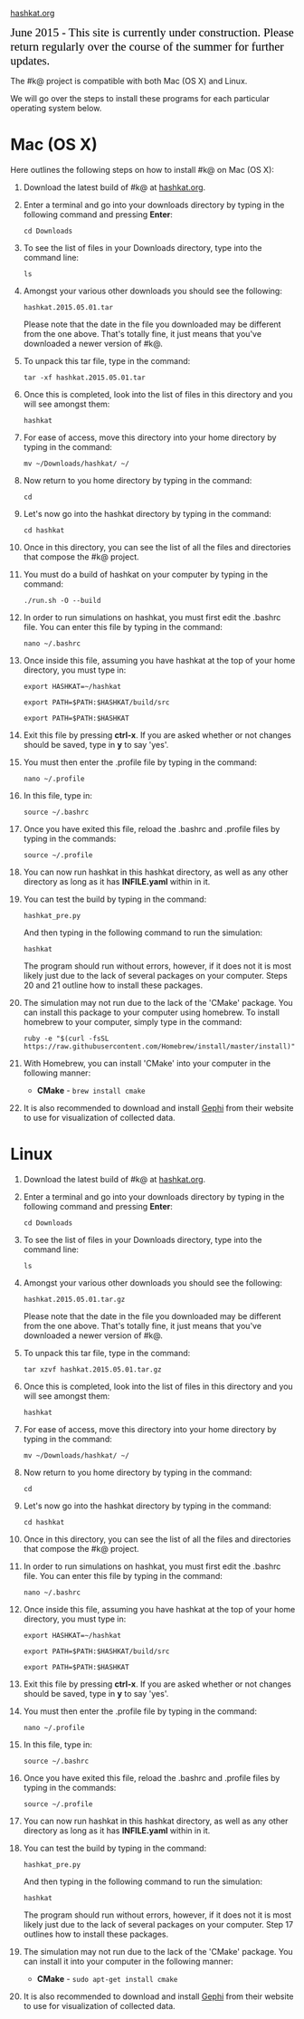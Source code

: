 [hashkat.org](http://hashkat.org)

<span style="color:black; font-family:Georgia; font-size:1.5em;">June 2015 - This site is currently under construction. Please return regularly over the course of the summer for further updates. </span>

The #k@ project is compatible with both Mac (OS X) and Linux.

We will go over the steps to install these programs for each particular operating system below.

# Mac (OS X)

Here outlines the following steps on how to install #k@ on Mac (OS X):

1. Download the latest build of #k@ at [hashkat.org](http://hashkat.org).
2. Enter a terminal and go into your downloads directory by typing in the following command and pressing **Enter**:

    `cd Downloads`

3. To see the list of files in your Downloads directory, type into the command line:

    `ls`

4. Amongst your various other downloads you should see the following:

    `hashkat.2015.05.01.tar`

    Please note that the date in the file you downloaded may be different from the one above. That's totally fine,
it just means that you've downloaded a newer version of #k@.

5. To unpack this tar file, type in the command:

    `tar -xf hashkat.2015.05.01.tar`

6. Once this is completed, look into the list of files in this directory and you will see amongst them:

    `hashkat`

7. For ease of access, move this directory into your home directory by typing in the command:

    `mv ~/Downloads/hashkat/ ~/`	

8. Now return to you home directory by typing in the command:

    `cd`

9. Let's now go into the hashkat directory by typing in the command:

    `cd hashkat`

10. Once in this directory, you can see the list of all the files and directories that compose the #k@ project.

11. You must do a build of hashkat on your computer by typing in the command:

    `./run.sh -O --build`

12. In order to run simulations on hashkat, you must first edit the .bashrc file. You can enter this file
by typing in the command:

    `nano ~/.bashrc`

13. Once inside this file, assuming you have hashkat at the top of your home directory, you must type in:

    `export HASHKAT=~/hashkat`

    `export PATH=$PATH:$HASHKAT/build/src`

    `export PATH=$PATH:$HASHKAT`

14. Exit this file by pressing **ctrl-x**. If you are asked whether or not changes should be saved, type in **y** to say 'yes'.

15. You must then enter the .profile file by typing in the command:

    `nano ~/.profile`

16. In this file, type in:

    `source ~/.bashrc`

17. Once you have exited this file, reload the .bashrc and .profile files by typing in the commands:
    
    `source ~/.profile`

18. You can now run hashkat in this hashkat directory, as well as any other directory as long as it has **INFILE.yaml**
within in it.

19. You can test the build by typing in the command:

    `hashkat_pre.py`

    And then typing in the following command to run the simulation:

    `hashkat`

    The program should run without errors, however, if it does not it is most likely just due to the lack of several packages
on your computer. Steps 20 and 21 outline how to install these packages.

20. The simulation may not run due to the lack of the 'CMake' package. You can install this package to your computer using homebrew.
To install homebrew to your computer, simply type in the command:

    `ruby -e "$(curl -fsSL https://raw.githubusercontent.com/Homebrew/install/master/install)"`

21. With Homebrew, you can install 'CMake' into your computer in the following manner:

    * **CMake** - `brew install cmake`

22. It is also recommended to download and install [Gephi](http://gephi.github.io/) from their website
to use for visualization of collected data.

# Linux

1. Download the latest build of #k@ at [hashkat.org](http://hashkat.org).
2. Enter a terminal and go into your downloads directory by typing in the following command and pressing **Enter**:

    `cd Downloads`

3. To see the list of files in your Downloads directory, type into the command line:

    `ls`

4. Amongst your various other downloads you should see the following:

    `hashkat.2015.05.01.tar.gz`

    Please note that the date in the file you downloaded may be different from the one above. That's totally fine,
it just means that you've downloaded a newer version of #k@.

5. To unpack this tar file, type in the command:

    `tar xzvf hashkat.2015.05.01.tar.gz`

6. Once this is completed, look into the list of files in this directory and you will see amongst them:

    `hashkat`

7. For ease of access, move this directory into your home directory by typing in the command:

    `mv ~/Downloads/hashkat/ ~/`

8. Now return to you home directory by typing in the command:

    `cd`

9. Let's now go into the hashkat directory by typing in the command:

    `cd hashkat`

10. Once in this directory, you can see the list of all the files and directories that compose the #k@ project.
11. In order to run simulations on hashkat, you must first edit the .bashrc file. You can enter this file
by typing in the command:

    `nano ~/.bashrc`

12. Once inside this file, assuming you have hashkat at the top of your home directory, you must type in:

    `export HASHKAT=~/hashkat`

    `export PATH=$PATH:$HASHKAT/build/src`

    `export PATH=$PATH:$HASHKAT`

13. Exit this file by pressing **ctrl-x**. If you are asked whether or not changes should be saved, type in **y** to say 'yes'.

14. You must then enter the .profile file by typing in the command:

    `nano ~/.profile`

15. In this file, type in:

    `source ~/.bashrc`

16. Once you have exited this file, reload the .bashrc and .profile files by typing in the commands:

    `source ~/.profile`

17. You can now run hashkat in this hashkat directory, as well as any other directory as long as it has **INFILE.yaml**
within in it.

18. You can test the build by typing in the command:

    `hashkat_pre.py`

    And then typing in the following command to run the simulation:

    `hashkat`

    The program should run without errors, however, if it does not it is most likely just due to the lack of several packages
on your computer. Step 17 outlines how to install these packages.

19. The simulation may not run due to the lack of the 'CMake' package. You can install it into your computer in the following manner:

    * **CMake** - `sudo apt-get install cmake`

20. It is also recommended to download and install [Gephi](http://gephi.github.io/) from their website
to use for visualization of collected data.
